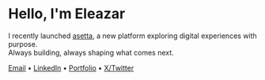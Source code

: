 # Hello, I'm Eleazar

I recently launched [asetta](https://www.asetta.me), a new platform exploring digital experiences with purpose.  
Always building, always shaping what comes next.

[Email](mailto:videna.psalmeleazar@gmail.com) • [LinkedIn](https://www.linkedin.com/in/pevidena/) • [Portfolio](https://p541m.github.io/portfolio-old/) • [X/Twitter](https://twitter.com/psalmeleazar)
